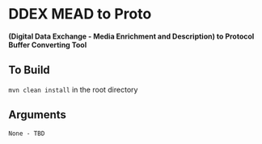 # DDEX MEAD to Proto
**(Digital Data Exchange - Media Enrichment and Description) to Protocol Buffer Converting Tool**


## To Build 
`mvn clean install` in the root directory

## Arguments
`None - TBD`